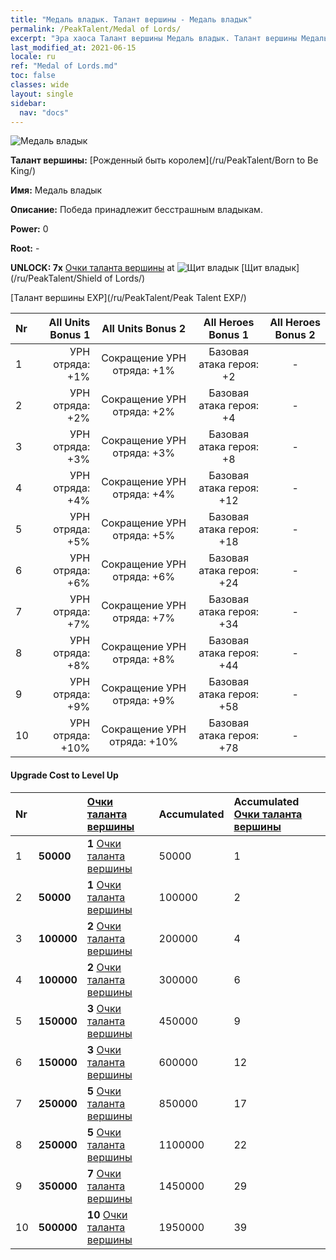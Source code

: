 ```yaml
---
title: "Медаль владык. Талант вершины - Медаль владык"
permalink: /PeakTalent/Medal of Lords/
excerpt: "Эра хаоса Талант вершины Медаль владык. Талант вершины Медаль владык. Медаль владык"
last_modified_at: 2021-06-15
locale: ru
ref: "Medal of Lords.md"
toc: false
classes: wide
layout: single
sidebar:
  nav: "docs"
---
```


  ![Медаль владык](/images/pt/talent_4303.png)

  **Талант вершины:** [Рожденный быть королем](/ru/PeakTalent/Born to Be King/)

  **Имя:** Медаль владык

  **Описание:** Победа принадлежит бесстрашным владыкам.

  **Power:** 0

  **Root:** -

  **UNLOCK: 7x** [Очки таланта вершины](/ItemsRU/con_934/) at ![Щит владык](/images/pt/talent_4302.png) [Щит владык](/ru/PeakTalent/Shield of Lords/)

  [Талант вершины EXP](/ru/PeakTalent/Peak Talent EXP/)

  | Nr | All Units Bonus 1 | All Units Bonus 2 | All Heroes Bonus 1 | All Heroes Bonus 2 |
  |:---|--------------:|:-------------:|:-------------:|:-------------:|
  | 1 | УРН отряда: +1% | Сокращение УРН отряда: +1% | Базовая атака героя: +2 | - |
  | 2 | УРН отряда: +2% | Сокращение УРН отряда: +2% | Базовая атака героя: +4 | - |
  | 3 | УРН отряда: +3% | Сокращение УРН отряда: +3% | Базовая атака героя: +8 | - |
  | 4 | УРН отряда: +4% | Сокращение УРН отряда: +4% | Базовая атака героя: +12 | - |
  | 5 | УРН отряда: +5% | Сокращение УРН отряда: +5% | Базовая атака героя: +18 | - |
  | 6 | УРН отряда: +6% | Сокращение УРН отряда: +6% | Базовая атака героя: +24 | - |
  | 7 | УРН отряда: +7% | Сокращение УРН отряда: +7% | Базовая атака героя: +34 | - |
  | 8 | УРН отряда: +8% | Сокращение УРН отряда: +8% | Базовая атака героя: +44 | - |
  | 9 | УРН отряда: +9% | Сокращение УРН отряда: +9% | Базовая атака героя: +58 | - |
  | 10 | УРН отряда: +10% | Сокращение УРН отряда: +10% | Базовая атака героя: +78 | - |


#### Upgrade Cost to Level Up

  | Nr | <i class="fas fa-coins"/> | [Очки таланта вершины](/ItemsRU/con_934/) | Accumulated <i class="fas fa-coins"/> | Accumulated [Очки таланта вершины](/ItemsRU/con_934/) |
  |:---|:--------------|:-------------|:-------------|:-------------|
  | 1 | **50000** | **1** [Очки таланта вершины](/ItemsRU/con_934/) | 50000 | 1 |
  | 2 | **50000** | **1** [Очки таланта вершины](/ItemsRU/con_934/) | 100000 | 2 |
  | 3 | **100000** | **2** [Очки таланта вершины](/ItemsRU/con_934/) | 200000 | 4 |
  | 4 | **100000** | **2** [Очки таланта вершины](/ItemsRU/con_934/) | 300000 | 6 |
  | 5 | **150000** | **3** [Очки таланта вершины](/ItemsRU/con_934/) | 450000 | 9 |
  | 6 | **150000** | **3** [Очки таланта вершины](/ItemsRU/con_934/) | 600000 | 12 |
  | 7 | **250000** | **5** [Очки таланта вершины](/ItemsRU/con_934/) | 850000 | 17 |
  | 8 | **250000** | **5** [Очки таланта вершины](/ItemsRU/con_934/) | 1100000 | 22 |
  | 9 | **350000** | **7** [Очки таланта вершины](/ItemsRU/con_934/) | 1450000 | 29 |
  | 10 | **500000** | **10** [Очки таланта вершины](/ItemsRU/con_934/) | 1950000 | 39 |
